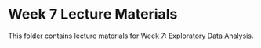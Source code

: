 # Week 7 Lecture Materials

This folder contains lecture materials for Week 7: Exploratory Data Analysis.
